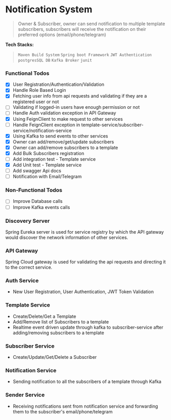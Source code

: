 # Notification System

> Owner & Subscriber, owner can send notification to multiple template subscribers, subscribers will
> receive the notification on their preferred options (email/phone/telegram)

**Tech Stacks:**
> `Maven Build System` `Spring boot Framework` `JWT Authentication` `postgresSQL DB` `Kafka Broker` `junit`

### Functional Todos

- [x] User Registration/Authentication/Validation
- [x] Handle Role Based Login
- [x] Fetching user info from api requests and validating if they are a registered user or not
- [ ] Validating if logged-in users have enough permission or not
- [ ] Handle Auth validation exception in API Gateway
- [x] Using FeignClient to make request to other services
- [ ] Handle FeignClient exception in template-service/subscriber-service/notification-service
- [x] Using Kafka to send events to other services
- [x] Owner can add/remove/get/update subscribers
- [x] Owner can add/remove subscribers to a template
- [x] Add Bulk Subscribers registration
- [ ] Add integration test - Template service
- [x] Add Unit test - Template service
- [ ] Add swagger Api docs
- [ ] Notification with Email/Telegram

### Non-Functional Todos

- [ ] Improve Database calls
- [ ] Improve Kafka events calls

### Discovery Server
Spring Eureka server is used for service registry by which the API gateway would discover the network information of 
other services.

### API Gateway
Spring Cloud gateway is used for validating the api requests and directing it to the correct service. 

### Auth Service
- New User Registration, User Authentication, JWT Token Validation

### Template Service
- Create/Delete/Get a Template
- Add/Remove list of Subscribers to a template
- Realtime event driven update through kafka to subscriber-service after adding/removing subscribers to a template

### Subscriber Service
- Create/Update/Get/Delete a Subscriber

### Notification Service
- Sending notification to all the subscribers of a template through Kafka

### Sender Service 
- Receiving notifications sent from notification service and forwarding them to the subscriber's email/phone/telegram
